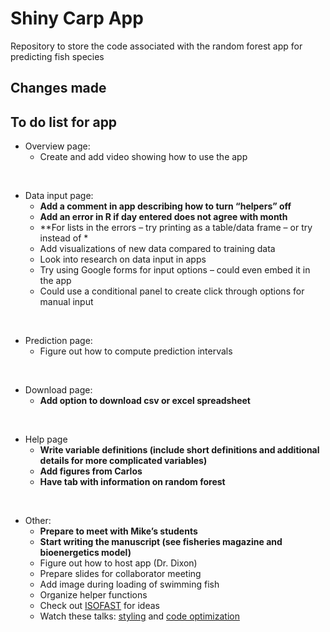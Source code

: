 
# Shiny Carp App

Repository to store the code associated with the random forest app for
predicting fish species

## Changes made

## To do list for app

  - Overview page:
      - Create and add video showing how to use the app

<br>

  - Data input page:
      - **Add a comment in app describing how to turn “helpers” off**
      - **Add an error in R if day entered does not agree with month**
      - \*\*For lists in the errors – try printing as a table/data frame
        – or try <br> instead of \*
      - Add visualizations of new data compared to training data
      - Look into research on data input in apps
      - Try using Google forms for input options – could even embed it
        in the app
      - Could use a conditional panel to create click through options
        for manual input

<br>

  - Prediction page:
      - Figure out how to compute prediction intervals

<br>

  - Download page:
      - **Add option to download csv or excel spreadsheet**

<br>

  - Help page
      - **Write variable definitions (include short definitions and
        additional details for more complicated variables)**
      - **Add figures from Carlos**
      - **Have tab with information on random forest**

<br>

  - Other:
      - **Prepare to meet with Mike’s students**
      - **Start writing the manuscript (see fisheries magazine and
        bioenergetics model)**
      - Figure out how to host app (Dr. Dixon)
      - Prepare slides for collaborator meeting
      - Add image during loading of swimming fish
      - Organize helper functions
      - Check out
        [ISOFAST](https://analytics.iasoybeans.com/cool-apps/ISOFAST/)
        for ideas
      - Watch these talks:
        [styling](https://rstudio.com/resources/rstudioconf-2020/styling-shiny-apps-with-sass-and-bootstrap-4/)
        and [code
        optimization](https://rstudio.com/resources/webinars/scaling-shiny-apps-with-asynchronous-programming/)
